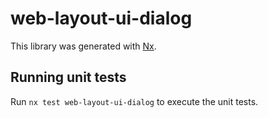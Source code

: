 # web-layout-ui-dialog

This library was generated with [Nx](https://nx.dev).

## Running unit tests

Run `nx test web-layout-ui-dialog` to execute the unit tests.
